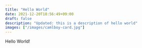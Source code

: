 ```yaml
---
title: "Hello World"
date: 2021-12-20T18:56:49+09:00
draft: false
description: "Updated: this is a description of hello world"
images: ["/images/camlboy-card.jpg"]
---
```


Hello World!
